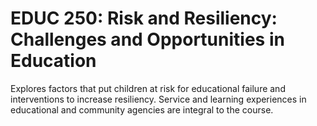 # EDUC 250: Risk and Resiliency: Challenges and Opportunities in Education

Explores factors that put children at risk for educational failure and interventions to increase resiliency. Service and learning experiences in educational and community agencies are integral to the course.